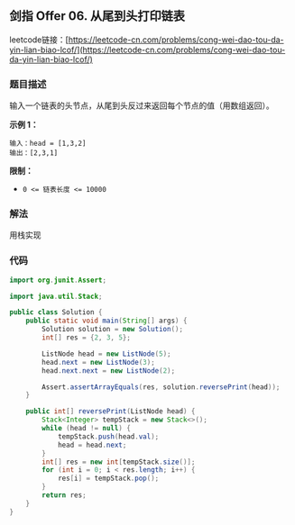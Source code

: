 ## 剑指 Offer 06. 从尾到头打印链表

leetcode链接：[https://leetcode-cn.com/problems/cong-wei-dao-tou-da-yin-lian-biao-lcof/](https://leetcode-cn.com/problems/cong-wei-dao-tou-da-yin-lian-biao-lcof/)

### 题目描述

输入一个链表的头节点，从尾到头反过来返回每个节点的值（用数组返回）。

**示例 1：**

```
输入：head = [1,3,2]
输出：[2,3,1]
```

**限制：**

- `0 <= 链表长度 <= 10000`

### 解法

用栈实现

### 代码

```java
import org.junit.Assert;

import java.util.Stack;

public class Solution {
    public static void main(String[] args) {
        Solution solution = new Solution();
        int[] res = {2, 3, 5};

        ListNode head = new ListNode(5);
        head.next = new ListNode(3);
        head.next.next = new ListNode(2);

        Assert.assertArrayEquals(res, solution.reversePrint(head));
    }

    public int[] reversePrint(ListNode head) {
        Stack<Integer> tempStack = new Stack<>();
        while (head != null) {
            tempStack.push(head.val);
            head = head.next;
        }
        int[] res = new int[tempStack.size()];
        for (int i = 0; i < res.length; i++) {
            res[i] = tempStack.pop();
        }
        return res;
    }
}
```
